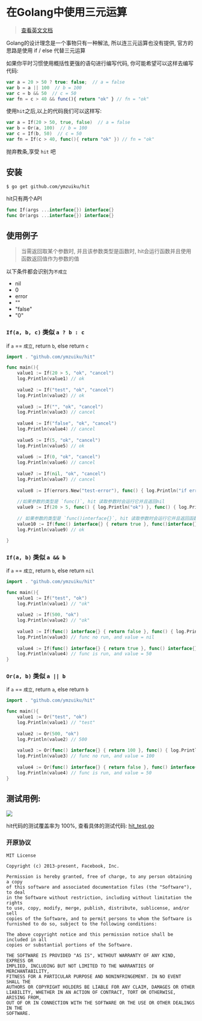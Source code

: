 # 在Golang中使用三元运算

> [查看英文文档](./README.md)

Golang的设计理念是一个事物只有一种解法, 所以连三元运算也没有提供, 官方的思路是使用 if / else 代替三元运算

如果你平时习惯使用概括性更强的语句进行编写代码, 你可能希望可以这样去编写代码:

```js
var a = 20 > 50 ? true: false;  // a = false
var b = a || 100  // b = 100
var c = b && 50  // c = 50
var fn = c > 40 && func(){ return "ok" } // fn = "ok"
```

使用`hit`之后,以上的代码我们可以这样写:

```go
var a = If(20 > 50, true, false)  // a = false
var b = Or(a, 100)  // b = 100
var c = If(b, 50)  // c = 50
var fn = If(c > 40, func(){ return "ok" }) // fn = "ok"
```

抛弃教条,享受 `hit` 吧

## 安装

```
$ go get github.com/ymzuiku/hit
```

hit只有两个API

```go
func If(args ...interface{}) interface{}
func Or(args ...interface{}) interface{}
```

## 使用例子

> 当需返回取某个参数时, 并且该参数类型是函数时, hit会运行函数并且使用函数返回值作为参数的值

以下条件都会识别为`不成立`

- nil
- 0
- error
- ""
- "false"
- "0"



### `If(a, b, c)` 类似 `a ? b : c`

if `a` == `成立`, return `b`, else return `c`

```go
import . "github.com/ymzuiku/hit"

func main(){
    value1 := If(20 > 5, "ok", "cancel")
    log.Println(value1) // ok
    
    value2 := If("test", "ok", "cancel")
    log.Println(value2) // ok
    
    value3 := If("", "ok", "cancel")
    log.Println(value3) // cancel
    
    value4 := If("false", "ok", "cancel")
    log.Println(value4) // cancel
    
    value5 := If(5, "ok", "cancel")
    log.Println(value5) // ok
    
    value6 := If(0, "ok", "cancel")
    log.Println(value6) // cancel
    
    value7 := If(nil, "ok", "cancel")
    log.Println(value7) // cancel
    
    value8 := If(errors.New("test-error"), func() { log.Println("if err != nil, 这个参数不会进行读取" }) // value8 is error
    
    //如果参数的类型是 `func()`, hit 读取参数时会运行它并且返回nil
    value9 := If(20 > 5, func() { log.Println("ok") }, func() { log.Println("cancel") }) // run: log.Println("ok"), value = nil
    
    // 如果参数的类型是 `func()interface{}`, hit 读取参数时会运行它并且返回函数的返回值.
    value10 := If(func() interface{} { return true }, func()interface{} { return "ok"  }, func()interface{} { return "cancel" })
    log.Println(value9) // ok

}
```

### `If(a, b)` 类似 `a && b`

if `a` == `成立`, return `b`, else return `nil`

```go
import . "github.com/ymzuiku/hit"

func main(){
    value1 := If("test", "ok")
    log.Println(value1) // "ok"
    
    value2 := If(500, "ok")
    log.Println(value2) // "ok"
    
    value3 := If(func() interface{} { return false }, func() { log.Println("this func no run") })
    log.Println(value3) // func no run, and value = nil
    
    value4 := If(func() interface{} { return true }, func() interface{} { log.Println("func is run"); return 50 })
    log.Println(value4) // func is run, and value = 50
}
```

### `Or(a, b)` 类似 `a || b`

if `a` == `成立`, return `a`, else return `b`

```go
import . "github.com/ymzuiku/hit"

func main(){
    value1 := Or("test", "ok")
    log.Println(value1) // "test"
    
    value2 := Or(500, "ok")
    log.Println(value2) // 500
    
    value3 := Or(func() interface{} { return 100 }, func() { log.Println("this func no run") })
    log.Println(value3) // func no run, and value = 100
    
    value4 := Or(func() interface{} { return false }, func() interface{} { log.Println("func is run"); return 50 })
    log.Println(value4) // func is run, and value = 50
}
```

## 测试用例:

![](https://user-gold-cdn.xitu.io/2018/9/22/165fe3c7fac459c3?w=1242&h=84&f=png&s=22863)

hit代码的测试覆盖率为 100%, 查看具体的测试代码: [hit_test.go](./hit_test.go)


### 开原协议

```
MIT License

Copyright (c) 2013-present, Facebook, Inc.

Permission is hereby granted, free of charge, to any person obtaining a copy
of this software and associated documentation files (the "Software"), to deal
in the Software without restriction, including without limitation the rights
to use, copy, modify, merge, publish, distribute, sublicense, and/or sell
copies of the Software, and to permit persons to whom the Software is
furnished to do so, subject to the following conditions:

The above copyright notice and this permission notice shall be included in all
copies or substantial portions of the Software.

THE SOFTWARE IS PROVIDED "AS IS", WITHOUT WARRANTY OF ANY KIND, EXPRESS OR
IMPLIED, INCLUDING BUT NOT LIMITED TO THE WARRANTIES OF MERCHANTABILITY,
FITNESS FOR A PARTICULAR PURPOSE AND NONINFRINGEMENT. IN NO EVENT SHALL THE
AUTHORS OR COPYRIGHT HOLDERS BE LIABLE FOR ANY CLAIM, DAMAGES OR OTHER
LIABILITY, WHETHER IN AN ACTION OF CONTRACT, TORT OR OTHERWISE, ARISING FROM,
OUT OF OR IN CONNECTION WITH THE SOFTWARE OR THE USE OR OTHER DEALINGS IN THE
SOFTWARE.
```
